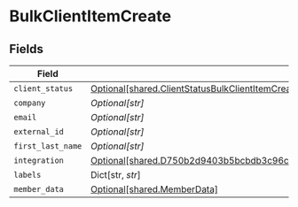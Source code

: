 # BulkClientItemCreate


## Fields

| Field                                                                                                                                                                        | Type                                                                                                                                                                         | Required                                                                                                                                                                     | Description                                                                                                                                                                  |
| ---------------------------------------------------------------------------------------------------------------------------------------------------------------------------- | ---------------------------------------------------------------------------------------------------------------------------------------------------------------------------- | ---------------------------------------------------------------------------------------------------------------------------------------------------------------------------- | ---------------------------------------------------------------------------------------------------------------------------------------------------------------------------- |
| `client_status`                                                                                                                                                              | [Optional[shared.ClientStatusBulkClientItemCreate]](../../models/shared/clientstatusbulkclientitemcreate.md)                                                                 | :heavy_minus_sign:                                                                                                                                                           | N/A                                                                                                                                                                          |
| `company`                                                                                                                                                                    | *Optional[str]*                                                                                                                                                              | :heavy_minus_sign:                                                                                                                                                           | N/A                                                                                                                                                                          |
| `email`                                                                                                                                                                      | *Optional[str]*                                                                                                                                                              | :heavy_minus_sign:                                                                                                                                                           | N/A                                                                                                                                                                          |
| `external_id`                                                                                                                                                                | *Optional[str]*                                                                                                                                                              | :heavy_minus_sign:                                                                                                                                                           | N/A                                                                                                                                                                          |
| `first_last_name`                                                                                                                                                            | *Optional[str]*                                                                                                                                                              | :heavy_minus_sign:                                                                                                                                                           | N/A                                                                                                                                                                          |
| `integration`                                                                                                                                                                | [Optional[shared.D750b2d9403b5bcbdb3c96c89f1cc713df563d587f16e5f39f5ab546c08a20a0]](../../models/shared/d750b2d9403b5bcbdb3c96c89f1cc713df563d587f16e5f39f5ab546c08a20a0.md) | :heavy_minus_sign:                                                                                                                                                           | N/A                                                                                                                                                                          |
| `labels`                                                                                                                                                                     | Dict[str, *str*]                                                                                                                                                             | :heavy_minus_sign:                                                                                                                                                           | N/A                                                                                                                                                                          |
| `member_data`                                                                                                                                                                | [Optional[shared.MemberData]](../../models/shared/memberdata.md)                                                                                                             | :heavy_minus_sign:                                                                                                                                                           | N/A                                                                                                                                                                          |